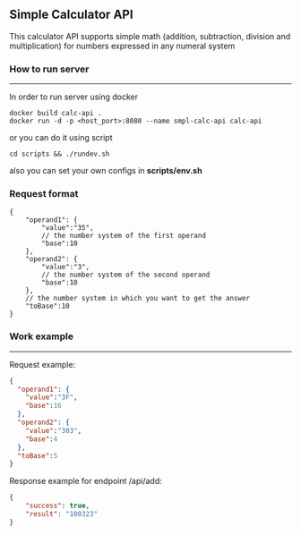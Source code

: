 ## Simple Calculator API

This calculator API supports simple math (addition, subtraction, division and multiplication) for numbers expressed in any numeral system

### How to run server
___
In order to run server using docker
```
docker build calc-api . 
docker run -d -p <host_port>:8080 --name smpl-calc-api calc-api
```
or you can do it using script
```
cd scripts && ./rundev.sh
```

also you can set your own configs in **scripts/env.sh** 

### Request format

```
{
    "operand1": {
        "value":"35",
        // the number system of the first operand
        "base":10
    },
    "operand2": {
        "value":"3",
        // the number system of the second operand
        "base":10
    },
    // the number system in which you want to get the answer
    "toBase":10
}
```

### Work example
___

Request example: 
```json
{
  "operand1": {
    "value":"3F",
    "base":16
  },
  "operand2": {
    "value":"303",
    "base":4
  },
  "toBase":5
}
```

Response example for endpoint /api/add:
```json
{
    "success": true,
    "result": "100323"
}
```
